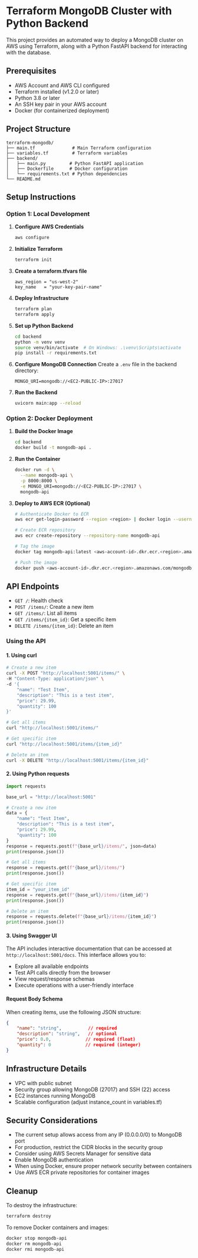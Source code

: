 # Terraform MongoDB Cluster with Python Backend

This project provides an automated way to deploy a MongoDB cluster on AWS using Terraform, along with a Python FastAPI backend for interacting with the database.

## Prerequisites

- AWS Account and AWS CLI configured
- Terraform installed (v1.2.0 or later)
- Python 3.8 or later
- An SSH key pair in your AWS account
- Docker (for containerized deployment)

## Project Structure

```
terraform-mongodb/
├── main.tf              # Main Terraform configuration
├── variables.tf         # Terraform variables
├── backend/
│   ├── main.py         # Python FastAPI application
│   ├── Dockerfile      # Docker configuration
│   └── requirements.txt # Python dependencies
└── README.md
```

## Setup Instructions

### Option 1: Local Development

1. **Configure AWS Credentials**
   ```bash
   aws configure
   ```

2. **Initialize Terraform**
   ```bash
   terraform init
   ```

3. **Create a terraform.tfvars file**
   ```hcl
   aws_region = "us-west-2"
   key_name   = "your-key-pair-name"
   ```

4. **Deploy Infrastructure**
   ```bash
   terraform plan
   terraform apply
   ```

5. **Set up Python Backend**
   ```bash
   cd backend
   python -m venv venv
   source venv/bin/activate  # On Windows: .\venv\Scripts\activate
   pip install -r requirements.txt
   ```

6. **Configure MongoDB Connection**
   Create a `.env` file in the backend directory:
   ```
   MONGO_URI=mongodb://<EC2-PUBLIC-IP>:27017
   ```

7. **Run the Backend**
   ```bash
   uvicorn main:app --reload
   ```

### Option 2: Docker Deployment

1. **Build the Docker Image**
   ```bash
   cd backend
   docker build -t mongodb-api .
   ```

2. **Run the Container**
   ```bash
   docker run -d \
     --name mongodb-api \
     -p 8000:8000 \
     -e MONGO_URI=mongodb://<EC2-PUBLIC-IP>:27017 \
     mongodb-api
   ```

3. **Deploy to AWS ECR (Optional)**
   ```bash
   # Authenticate Docker to ECR
   aws ecr get-login-password --region <region> | docker login --username AWS --password-stdin <aws-account-id>.dkr.ecr.<region>.amazonaws.com

   # Create ECR repository
   aws ecr create-repository --repository-name mongodb-api

   # Tag the image
   docker tag mongodb-api:latest <aws-account-id>.dkr.ecr.<region>.amazonaws.com/mongodb-api:latest

   # Push the image
   docker push <aws-account-id>.dkr.ecr.<region>.amazonaws.com/mongodb-api:latest
   ```

## API Endpoints

- `GET /`: Health check
- `POST /items/`: Create a new item
- `GET /items/`: List all items
- `GET /items/{item_id}`: Get a specific item
- `DELETE /items/{item_id}`: Delete an item

### Using the API

#### 1. Using curl
```bash
# Create a new item
curl -X POST "http://localhost:5001/items/" \
-H "Content-Type: application/json" \
-d '{
    "name": "Test Item",
    "description": "This is a test item",
    "price": 29.99,
    "quantity": 100
}'

# Get all items
curl "http://localhost:5001/items/"

# Get specific item
curl "http://localhost:5001/items/{item_id}"

# Delete an item
curl -X DELETE "http://localhost:5001/items/{item_id}"
```

#### 2. Using Python requests
```python
import requests

base_url = "http://localhost:5001"

# Create a new item
data = {
    "name": "Test Item",
    "description": "This is a test item",
    "price": 29.99,
    "quantity": 100
}
response = requests.post(f"{base_url}/items/", json=data)
print(response.json())

# Get all items
response = requests.get(f"{base_url}/items/")
print(response.json())

# Get specific item
item_id = "your_item_id"
response = requests.get(f"{base_url}/items/{item_id}")
print(response.json())

# Delete an item
response = requests.delete(f"{base_url}/items/{item_id}")
print(response.json())
```

#### 3. Using Swagger UI
The API includes interactive documentation that can be accessed at `http://localhost:5001/docs`. This interface allows you to:
- Explore all available endpoints
- Test API calls directly from the browser
- View request/response schemas
- Execute operations with a user-friendly interface

#### Request Body Schema
When creating items, use the following JSON structure:
```json
{
    "name": "string",          // required
    "description": "string",   // optional
    "price": 0.0,             // required (float)
    "quantity": 0             // required (integer)
}
```

## Infrastructure Details

- VPC with public subnet
- Security group allowing MongoDB (27017) and SSH (22) access
- EC2 instances running MongoDB
- Scalable configuration (adjust instance_count in variables.tf)

## Security Considerations

- The current setup allows access from any IP (0.0.0.0/0) to MongoDB port
- For production, restrict the CIDR blocks in the security group
- Consider using AWS Secrets Manager for sensitive data
- Enable MongoDB authentication
- When using Docker, ensure proper network security between containers
- Use AWS ECR private repositories for container images

## Cleanup

To destroy the infrastructure:
```bash
terraform destroy
```

To remove Docker containers and images:
```bash
docker stop mongodb-api
docker rm mongodb-api
docker rmi mongodb-api
```
